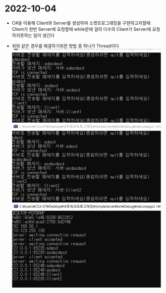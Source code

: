 # 2022-10-04
* C#을 이용해 Client와 Server를 생성하여 소켓프로그래밍을 구현하고자할때 Client가 한번 Server에 요청할때 while문에 걸려 다수의 Client가 Server에 요청하지못하는 일이 생긴다 

* 위와 같은 경우를 해결하기위한 방법 중 하나가 Thread이다 
![ThreadResult](./ThreadResult.png)